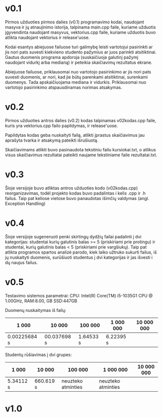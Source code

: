 # v0.1
Pirmos užduoties pirmos dalies (v0.1) programavimo kodai, naudojant masyva ir jų atnaujinimo istorija, talpinama main.cpp faile, kuriame užduotis įgyvendinta naudojant masyvus, vektorius.cpp faile, kuriame užduotis buvo atlikta naudojant vektorius ir release'uose.

Kodai esantys abiejuose failuose turi galimybę leisti vartotojui pasirinkti ar jis nori pats suvesti kiekvieno studento pažymius ar juos parinkti atsitiktinai. Gautus duomenis programa apdoroja (suskaičiuoja galutinį pažymį naudojant vidurkį arba medianą) ir peteikia skaičiavimų rezultatus ekrane.

Abiejuose failuose, priklausomai nuo vartotojo pasirinkimo ar jis nori pats suvesti duomenis, ar nori, kad jie būtų parenkami atsitiktinai, surenkami duomenys. Tada apskaičiuojama mediana ir vidurkis. Priklausomai nuo vartotojo pasirinkimo atspausdinamas norimas atsakymas.

# v0.2
Pirmos užduoties antros dalies (v0.2) kodas talpinamas v02kodas.cpp faile, kuris yra vektorius.cpp failo papildymas, ir release'uose.

Papildytas kodas geba nuskaityti failą, atlikti įprastus skaičiavimus jau aprašyta tvarka ir atsakymą pateikti išrušiuotą.

Skaičiavimams atlikti buvo pasinaudota tekstiniu failu kursiokai.txt, o atlikus visus skaičiavimus rezultatai pateikti naujame tekstiniame faile rezultatai.txt.

# v0.3
Šioje versijoje buvo atliktas antros užduoties kodo (v02kodas.cpp) reorganizavimas, todėl projekto kodas buvo padalintas i kelis .cpp ir .h failus. Taip pat keliose vietose buvo panaudotas išimčių valdymas (angl. Exception Handling)

# v0.4
Šioje versijoje sugeneruoti penki skirtingų dydžių failai padalinti į dvi kategorijas: studentai kurių galutinis balas >= 5 (priskiriami prie protingu) ir studentai, kurių galutinis balas < 5 (priskiriami prie vargšiukų).
Taip pat atlikta programos spartos analizė parodo, kiek laiko užtruko sukurti failus, iš jų nuskaityti duomenis, surūšiuoti studentus į dvi kategorijas ir jas išvesti i dų naujus failus.

# v0.5

Testavimo sistemos parametrai:
CPU: Intel(R) Core(TM) i5-1035G1 CPU @ 1.00GHz, RAM:8.00, GB SSD:447GB

Duomenų nuskaitymas iš failų:

|1 000|10 000|100 000|1 000 000|10 000 000|
|-----|------|-------|---------|----------|
|0.00225684 s|00.037698 s|1.64533 s|6.22395 s||

Studentų rūšiavimas į dvi grupes:

|1 000|10 000|100 000|1 000 000|10 000 000|
|-----|------|--------|--------|----------|
|5.34112 s|660.619 s|neuzteko atminties|neuzteko atminties||

# v1.0


